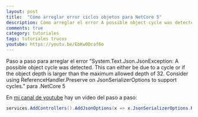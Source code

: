 ```yaml
---
layout: post
title:  "Cómo arreglar error ciclos objetos para NetCore 5"
description: Cómo arreglar el error A possible object cycle was detected en .Net Core 5
comments: true
category: tutoriales
tags: tutoriales trucos
youtube: https://youtu.be/EbKw0Dcaf6o
---
```

Paso a paso para arreglar el error "System.Text.Json.JsonException: A possible object cycle was detected. This can either be due to a cycle or if the object depth is larger than the maximum allowed depth of 32. Consider using ReferenceHandler.Preserve on JsonSerializerOptions to support cycles." para .NetCore 5

En <a target="_blank" href="{{ page.youtube }}">mi canal de youtube</a> hay un video del paso a paso:

```C#
services.AddControllers().AddJsonOptions(x => x.JsonSerializerOptions.ReferenceHandler = ReferenceHandler.Preserve);
```
